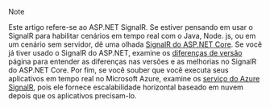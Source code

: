 > [!NOTE]
> Este artigo refere-se ao ASP.NET SignalR. Se estiver pensando em usar o SignalR para habilitar cenários em tempo real com o Java, Node. js, ou em um cenário sem servidor, dê uma olhada [SignalR do ASP.NET Core](/aspnet/core/signalr/introduction). Se você já tiver usado o SignalR do ASP.NET, examine os [diferenças de versão](/aspnet/core/signalr/version-differences) página para entender as diferenças nas versões e as melhorias no SignalR do ASP.NET Core. Por fim, se você souber que você executa seus aplicativos em tempo real no Microsoft Azure, examine os [serviço do Azure SignalR](/azure/azure-signalr/signalr-overview), pois ele fornece escalabilidade horizontal baseado em nuvem depois que os aplicativos precisam-lo.